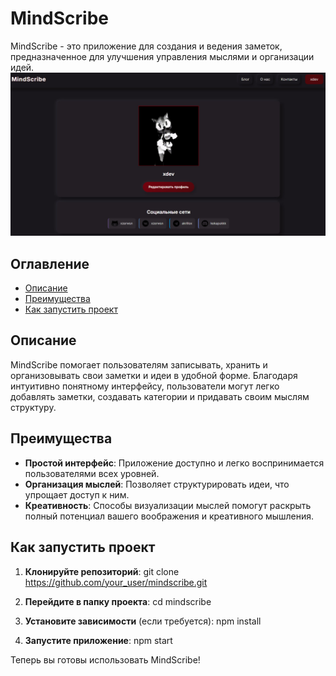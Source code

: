 # MindScribe

MindScribe - это приложение для создания и ведения заметок, предназначенное для улучшения управления мыслями и организации идей.
![Image](imgff.jpg)

## Оглавление
- [Описание](#описание)
- [Преимущества](#преимущества)
- [Как запустить проект](#как-запустить-проект)

## Описание

MindScribe помогает пользователям записывать, хранить и организовывать свои заметки и идеи в удобной форме. Благодаря интуитивно понятному интерфейсу, пользователи могут легко добавлять заметки, создавать категории и придавать своим мыслям структуру.

## Преимущества

- **Простой интерфейс**: Приложение доступно и легко воспринимается пользователями всех уровней.
- **Организация мыслей**: Позволяет структурировать идеи, что упрощает доступ к ним.
- **Креативность**: Способы визуализации мыслей помогут раскрыть полный потенциал вашего воображения и креативного мышления.

## Как запустить проект

1. **Клонируйте репозиторий**:
git clone https://github.com/your_user/mindscribe.git


2. **Перейдите в папку проекта**:
cd mindscribe


3. **Установите зависимости** (если требуется):
npm install


4. **Запустите приложение**:
npm start


Теперь вы готовы использовать MindScribe!
